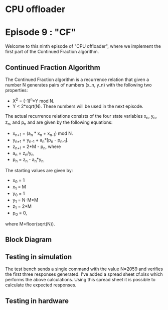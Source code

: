 # CPU offloader
# Episode 9 : "CF"

Welcome to this ninth episode of "CPU offloader", where we implement
the first part of the Continued Fraction algorithm.

## Continued Fraction Algorithm

The Continued Fraction algorithm is a recurrence relation that given a number N
generates pairs of numbers (x\_n, y\_n) with the following two properties:
* X<sup>2</sup> = (-1)<sup>n</sup>\*Y mod N.
* Y < 2\*sqrt(N).
These numbers will be used in the next episode.

The actual recurrence relations consists of the four state variables x<sub>n</sub>,
y<sub>n</sub>, z<sub>n</sub>, and p<sub>n</sub> and are given by the following equations:
* x<sub>n+1</sub> = (a<sub>n</sub> \* x<sub>n</sub> + x<sub>n-1</sub>) mod N.
* y<sub>n+1</sub> = y<sub>n-1</sub> + a<sub>n</sub>\*[p<sub>n</sub> - p<sub>n-1</sub>].
* z<sub>n+1</sub> = 2\*M - p<sub>n</sub>,
where 
* a<sub>n</sub> = z<sub>n</sub>/y<sub>n</sub>
* p<sub>n</sub> = z<sub>n</sub> - a<sub>n</sub>\*y<sub>n</sub>

The starting values are given by:
* x<sub>0</sub> = 1
* x<sub>1</sub> = M
* y<sub>0</sub> = 1
* y<sub>1</sub> = N-M\*M
* z<sub>1</sub> = 2\*M
* p<sub>0</sub> = 0,

where M=floor(sqrt(N)).

## Block Diagram

## Testing in simulation
The test bench sends a single command with the value N=2059 and verifies the
first three responses generated.
I've added a spread sheet cf.xlsx which performs the above calculations. Using
this spread sheet it is possible to calculate the expected responses.

## Testing in hardware

